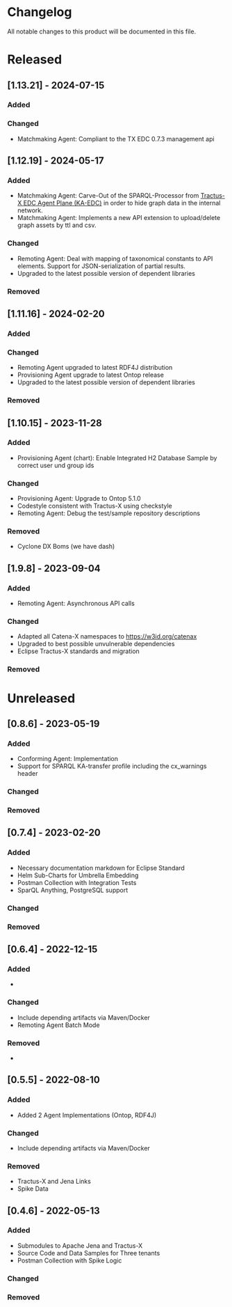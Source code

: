 <!--
 * Copyright (c) 2022,2024 Contributors to the Eclipse Foundation
 *
 * See the NOTICE file(s) distributed with this work for additional
 * information regarding copyright ownership.
 *
 * This program and the accompanying materials are made available under the
 * terms of the Apache License, Version 2.0 which is available at
 * https://www.apache.org/licenses/LICENSE-2.0.
 *
 * Unless required by applicable law or agreed to in writing, software
 * distributed under the License is distributed on an "AS IS" BASIS, WITHOUT
 * WARRANTIES OR CONDITIONS OF ANY KIND, either express or implied. See the
 * License for the specific language governing permissions and limitations
 * under the License.
 *
 * SPDX-License-Identifier: Apache-2.0
-->


# Changelog

All notable changes to this product will be documented in this file.

# Released

## [1.13.21] - 2024-07-15

### Added

### Changed

- Matchmaking Agent: Compliant to the TX EDC 0.7.3 management api

## [1.12.19] - 2024-05-17

### Added

- Matchmaking Agent: Carve-Out of the SPARQL-Processor from [Tractus-X EDC Agent Plane (KA-EDC)](http://github.com/eclipse-tractusx/knowledge-agents-edc) in order to hide graph data in the internal network.
- Matchmaking Agent: Implements a new API extension to upload/delete graph assets by ttl and csv.

### Changed

- Remoting Agent: Deal with mapping of taxonomical constants to API elements. Support for JSON-serialization of partial results.
- Upgraded to the latest possible version of dependent libraries

### Removed

## [1.11.16] - 2024-02-20

### Added

### Changed

- Remoting Agent upgraded to latest RDF4J distribution
- Provisioning Agent upgrade to latest Ontop release
- Upgraded to the latest possible version of dependent libraries

### Removed

## [1.10.15] - 2023-11-28

### Added

- Provisioning Agent (chart): Enable Integrated H2 Database Sample by correct user und group ids

### Changed

- Provisioning Agent: Upgrade to Ontop 5.1.0
- Codestyle consistent with Tractus-X using checkstyle
- Remoting Agent: Debug the test/sample repository descriptions

### Removed

- Cyclone DX Boms (we have dash)

## [1.9.8] - 2023-09-04

### Added

- Remoting Agent: Asynchronous API calls

### Changed

- Adapted all Catena-X namespaces to https://w3id.org/catenax
- Upgraded to best possible unvulnerable dependencies
- Eclipse Tractus-X standards and migration

### Removed

# Unreleased

## [0.8.6] - 2023-05-19

### Added

- Conforming Agent: Implementation
- Support for SPARQL KA-transfer profile including the cx_warnings header

### Changed

### Removed

## [0.7.4] - 2023-02-20

### Added

- Necessary documentation markdown for Eclipse Standard
- Helm Sub-Charts for Umbrella Embedding
- Postman Collection with Integration Tests
- SparQL Anything, PostgreSQL support

### Changed

### Removed

## [0.6.4] - 2022-12-15

### Added

-

### Changed

- Include depending artifacts via Maven/Docker
- Remoting Agent Batch Mode

### Removed

- 

## [0.5.5] - 2022-08-10

### Added

- Added 2 Agent Implementations (Ontop, RDF4J)

### Changed

- Include depending artifacts via Maven/Docker

### Removed

- Tractus-X and Jena Links
- Spike Data

## [0.4.6] - 2022-05-13

### Added

- Submodules to Apache Jena and Tractus-X
- Source Code and Data Samples for Three tenants
- Postman Collection with Spike Logic

### Changed

### Removed
